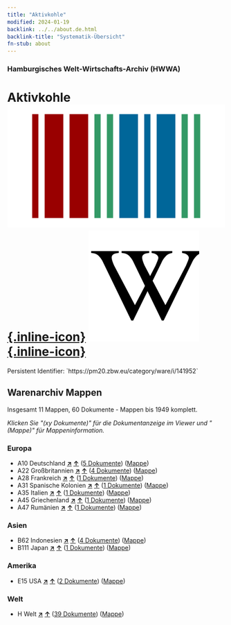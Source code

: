 ```yaml
---
title: "Aktivkohle"
modified: 2024-01-19
backlink: ../../about.de.html
backlink-title: "Systematik-Übersicht"
fn-stub: about
---
```


### Hamburgisches Welt-Wirtschafts-Archiv (HWWA)

# Aktivkohle &#160; [![Wikidata](/images/Wikidata-logo.svg "Wikidata"){.inline-icon}](http://www.wikidata.org/entity/Q190878) [![Wikipedia](/images/Wikipedia-W.svg "Wikipedia"){.inline-icon}](https://de.wikipedia.org/wiki/Aktivkohle)

<div class="hint">Persistent Identifier: `https://pm20.zbw.eu/category/ware/i/141952`</div>







## Warenarchiv Mappen






Insgesamt 11 Mappen, 60 Dokumente - Mappen bis 1949 komplett.

_Klicken Sie "(xy Dokumente)" für die Dokumentanzeige im Viewer und "(Mappe)" für Mappeninformation._




### Europa

- A10 Deutschland [**&nearr;**](../../../geo/i/126128/about.de.html "Deutschland (alle Mappen)") [**&uarr;**](../../../geo/about.de.html#A10 "Ländersystematik") (<a href="https://pm20.zbw.eu/iiifview/folder/wa/141952,126128" title="über: Aktivkohle : Deutschland" target="_blank">5 Dokumente</a>) ([Mappe](../../../../folder/wa/1419xx/141952/1261xx/126128/about.de.html))
- A22 Großbritannien [**&nearr;**](../../../geo/i/140974/about.de.html "Großbritannien (alle Mappen)") [**&uarr;**](../../../geo/about.de.html#A22 "Ländersystematik") (<a href="https://pm20.zbw.eu/iiifview/folder/wa/141952,140974" title="über: Aktivkohle : Großbritannien" target="_blank">4 Dokumente</a>) ([Mappe](../../../../folder/wa/1419xx/141952/1409xx/140974/about.de.html))
- A28 Frankreich [**&nearr;**](../../../geo/i/140982/about.de.html "Frankreich (alle Mappen)") [**&uarr;**](../../../geo/about.de.html#A28 "Ländersystematik") (<a href="https://pm20.zbw.eu/iiifview/folder/wa/141952,140982" title="über: Aktivkohle : Frankreich" target="_blank">1 Dokumente</a>) ([Mappe](../../../../folder/wa/1419xx/141952/1409xx/140982/about.de.html))
- A31 Spanische Kolonien [**&nearr;**](../../../geo/i/140986/about.de.html "Spanische Kolonien (alle Mappen)") [**&uarr;**](../../../geo/about.de.html#A31 "Ländersystematik") (<a href="https://pm20.zbw.eu/iiifview/folder/wa/141952,140986" title="über: Aktivkohle : Spanische Kolonien" target="_blank">1 Dokumente</a>) ([Mappe](../../../../folder/wa/1419xx/141952/1409xx/140986/about.de.html))
- A35 Italien [**&nearr;**](../../../geo/i/141008/about.de.html "Italien (alle Mappen)") [**&uarr;**](../../../geo/about.de.html#A35 "Ländersystematik") (<a href="https://pm20.zbw.eu/iiifview/folder/wa/141952,141008" title="über: Aktivkohle : Italien" target="_blank">1 Dokumente</a>) ([Mappe](../../../../folder/wa/1419xx/141952/1410xx/141008/about.de.html))
- A45 Griechenland [**&nearr;**](../../../geo/i/141037/about.de.html "Griechenland (alle Mappen)") [**&uarr;**](../../../geo/about.de.html#A45 "Ländersystematik") (<a href="https://pm20.zbw.eu/iiifview/folder/wa/141952,141037" title="über: Aktivkohle : Griechenland" target="_blank">1 Dokumente</a>) ([Mappe](../../../../folder/wa/1419xx/141952/1410xx/141037/about.de.html))
- A47 Rumänien [**&nearr;**](../../../geo/i/141040/about.de.html "Rumänien (alle Mappen)") [**&uarr;**](../../../geo/about.de.html#A47 "Ländersystematik") (<a href="https://pm20.zbw.eu/iiifview/folder/wa/141952,141040" title="über: Aktivkohle : Rumänien" target="_blank">1 Dokumente</a>) ([Mappe](../../../../folder/wa/1419xx/141952/1410xx/141040/about.de.html))

### Asien

- B62 Indonesien [**&nearr;**](../../../geo/i/141218/about.de.html "Indonesien (alle Mappen)") [**&uarr;**](../../../geo/about.de.html#B62 "Ländersystematik") (<a href="https://pm20.zbw.eu/iiifview/folder/wa/141952,141218" title="über: Aktivkohle : Indonesien" target="_blank">4 Dokumente</a>) ([Mappe](../../../../folder/wa/1419xx/141952/1412xx/141218/about.de.html))
- B111 Japan [**&nearr;**](../../../geo/i/141272/about.de.html "Japan (alle Mappen)") [**&uarr;**](../../../geo/about.de.html#B111 "Ländersystematik") (<a href="https://pm20.zbw.eu/iiifview/folder/wa/141952,141272" title="über: Aktivkohle : Japan" target="_blank">1 Dokumente</a>) ([Mappe](../../../../folder/wa/1419xx/141952/1412xx/141272/about.de.html))

### Amerika

- E15 USA [**&nearr;**](../../../geo/i/141653/about.de.html "USA (alle Mappen)") [**&uarr;**](../../../geo/about.de.html#E15 "Ländersystematik") (<a href="https://pm20.zbw.eu/iiifview/folder/wa/141952,141653" title="über: Aktivkohle : USA" target="_blank">2 Dokumente</a>) ([Mappe](../../../../folder/wa/1419xx/141952/1416xx/141653/about.de.html))

### Welt

- H Welt [**&nearr;**](../../../geo/i/141728/about.de.html "Welt (alle Mappen)") [**&uarr;**](../../../geo/about.de.html#H "Ländersystematik") (<a href="https://pm20.zbw.eu/iiifview/folder/wa/141952,141728" title="über: Aktivkohle : Welt" target="_blank">39 Dokumente</a>) ([Mappe](../../../../folder/wa/1419xx/141952/1417xx/141728/about.de.html))



<a id="filmsections" />













